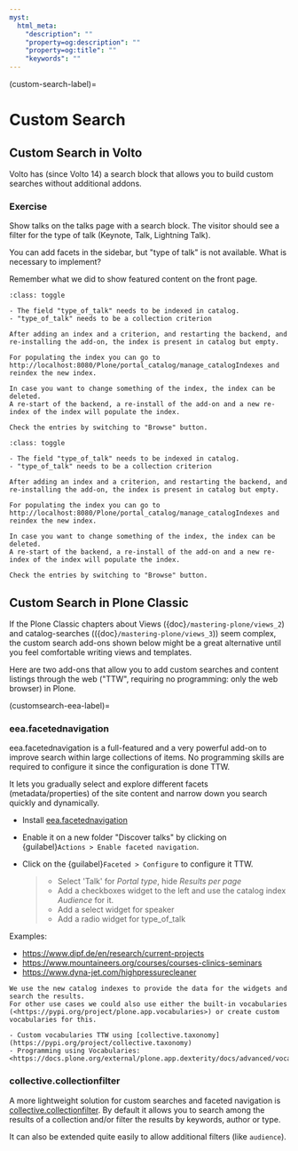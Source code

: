 ```yaml
---
myst:
  html_meta:
    "description": ""
    "property=og:description": ""
    "property=og:title": ""
    "keywords": ""
---
```


(custom-search-label)=

# Custom Search

## Custom Search in Volto

Volto has (since Volto 14) a search block that allows you to build custom searches without additional addons.

### Exercise

Show talks on the talks page with a search block.
The visitor should see a filter for the type of talk (Keynote, Talk, Lightning Talk).

You can add facets in the sidebar, but "type of talk" is not available.
What is necessary to implement?

Remember what we did to show featured content on the front page.

```{admonition} Tips for a Solution
:class: toggle

- The field "type_of_talk" needs to be indexed in catalog.
- "type_of_talk" needs to be a collection criterion

After adding an index and a criterion, and restarting the backend, and re-installing the add-on, the index is present in catalog but empty.

For populating the index you can go to http://localhost:8080/Plone/portal_catalog/manage_catalogIndexes and reindex the new index.

In case you want to change something of the index, the index can be deleted.
A re-start of the backend, a re-install of the add-on and a new re-index of the index will populate the index.

Check the entries by switching to "Browse" button.
```


```{admonition} Solution
:class: toggle

- The field "type_of_talk" needs to be indexed in catalog.
- "type_of_talk" needs to be a collection criterion

After adding an index and a criterion, and restarting the backend, and re-installing the add-on, the index is present in catalog but empty.

For populating the index you can go to http://localhost:8080/Plone/portal_catalog/manage_catalogIndexes and reindex the new index.

In case you want to change something of the index, the index can be deleted.
A re-start of the backend, a re-install of the add-on and a new re-index of the index will populate the index.

Check the entries by switching to "Browse" button.
```

## Custom Search in Plone Classic

If the Plone Classic chapters about Views ({doc}`/mastering-plone/views_2`) and catalog-searches (({doc}`/mastering-plone/views_3`)) seem complex, the custom search add-ons shown below might be a great alternative until you feel comfortable writing views and templates.

Here are two add-ons that allow you to add custom searches and content listings through the web ("TTW", requiring no programming: only the web browser) in Plone.

(customsearch-eea-label)=

### eea.facetednavigation

eea.facetednavigation is a full-featured and a very powerful add-on to improve search within large collections of items.
No programming skills are required to configure it since the configuration is done TTW.

It lets you gradually select and explore different facets (metadata/properties) of the site content and narrow down you search quickly
and dynamically.

- Install [eea.facetednavigation](https://pypi.org/project/eea.facetednavigation/)

- Enable it on a new folder "Discover talks" by clicking on {guilabel}`Actions > Enable faceted navigation`.

- Click on the {guilabel}`Faceted > Configure` to configure it TTW.

  > - Select 'Talk' for _Portal type_, hide _Results per page_
  > - Add a checkboxes widget to the left and use the catalog index _Audience_ for it.
  > - Add a select widget for speaker
  > - Add a radio widget for type_of_talk

Examples:

- <https://www.dipf.de/en/research/current-projects>
- <https://www.mountaineers.org/courses/courses-clinics-seminars>
- <https://www.dyna-jet.com/highpressurecleaner>

```{seealso}
We use the new catalog indexes to provide the data for the widgets and search the results.
For other use cases we could also use either the built-in vocabularies (<https://pypi.org/project/plone.app.vocabularies>) or create custom vocabularies for this.

- Custom vocabularies TTW using [collective.taxonomy](https://pypi.org/project/collective.taxonomy)
- Programming using Vocabularies: <https://docs.plone.org/external/plone.app.dexterity/docs/advanced/vocabularies.html>
```

### collective.collectionfilter

A more lightweight solution for custom searches and faceted navigation is [collective.collectionfilter](https://pypi.org/project/collective.collectionfilter).
By default it allows you to search among the results of a collection and/or filter the results by keywords, author or type.

It can also be extended quite easily to allow additional filters (like `audience`).

